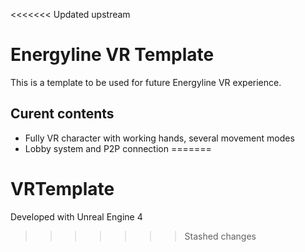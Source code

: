<<<<<<< Updated upstream
# Energyline VR Template

This is a template to be used for future Energyline VR experience.

## Curent contents
 - Fully VR character with working hands, several movement modes
 - Lobby system and P2P connection
=======
# VRTemplate

Developed with Unreal Engine 4
>>>>>>> Stashed changes
